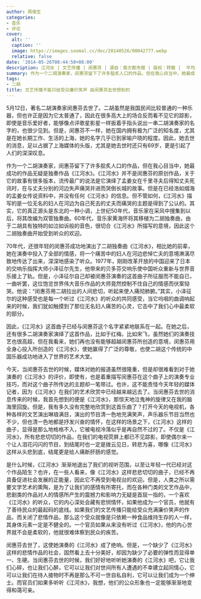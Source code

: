 ```yaml
---
author: 周俊生
categories:
- 音乐
- 评论
cover:
  alt: ''
  caption: ''
  image: https://images.soomal.cc/doc/20140526/00042777.webp
  relative: false
date: '2014-05-26T08:44:50+08:00'
description: 江河水 | 文艺传播 | 闵惠芬 | 源自：南方都市报 | 版权：转载 |  平均/总评分：09.67/87
summary: 作为一个二胡演奏家，闵惠芬留下了许多脍炙人口的作品，但在我心目当中，她最成功的作品无疑是独奏作品《江河水》。《江河水》并不是闵惠芬的原创作品，关于它的故事有很多版本，流传最广的说法是它演绎了孟姜女在千里寻夫后得知丈夫死讯时，在与丈夫分别的河边失声痛哭并进而哭倒长城的故事……
tags:
- 二胡
title: 文艺传播不能只给受众廉价笑声 由闵惠芬去世想到的
---
```


5月12日，著名二胡演奏家闵惠芬去世了。二胡虽然是我国民间比较普通的一种乐器，但也许正是因为它太普通了，因此在很多高大上的场合反而看不见它的踪影，即使是音乐爱好者，能够像点评歌星影星一样扳着手指头说出一串二胡演奏家的名字的，也很少见到。但是，闵惠芬不一样，她在国内拥有极为广泛的知名度，尤其是在她长期工作、生活的上海，她的名字几乎已到家喻户晓的程度。因此，她去世的消息，足以占据了上海媒体的头版，尤其是她去世时还只有69岁，更是引起了人们的深深叹息。

作为一个二胡演奏家，闵惠芬留下了许多脍炙人口的作品，但在我心目当中，她最成功的作品无疑是独奏作品《江河水》。《江河水》并不是闵惠芬的原创作品，关于它的故事有很多版本，流传最广的说法是它演绎了孟姜女在千里寻夫后得知丈夫死讯时，在与丈夫分别的河边失声痛哭并进而哭倒长城的故事。但是在已经浩如烟海的孟姜女传说资料中，并没有任何《江河水》的信息。但不管如何，《江河水》描写的是一位无名的妇人在河边为自己死去的丈夫而痛哭的主题是得到了公认的。其实，它的真正源头是东北的一种小调，上世纪50年代，音乐家在采风中搜集到以后，将其改编为双管独奏曲。60年代，音乐家黄海怀将其移植为二胡独奏曲，由于二胡具有独特的如泣如诉般的音色，很切合《江河水》所描写的意境，因此这个二胡独奏曲开始受到听众的欢迎。

70年代，还很年轻的闵惠芬成功地演出了二胡独奏曲《江河水》，相比她的前辈，她在演奏中投入了全部的情感，将一个痛苦中的妇人在河边悲悼亡夫的意境淋漓尽致地传达了出来，深深地感染了听众。1977年，刚刚改革开放的中国迎来了日本的交响乐指挥大师小泽征尔先生，他带来的贝多芬交响乐使中国听众重新与世界音乐接上了轨。但是，小泽征尔自己却被闵惠芬演奏的这首曲子所征服而不能自已，一曲听罢，这位饱览世界伟大音乐作品的大师竟然控制不住自己的情感而伏案恸哭。他说：“闵惠芬用二胡拉出的人间悲切，听起来使人痛彻肺腑。”其实，小泽征尔的这种感受也是每一个听过《江河水》的听众的共同感受，当它呜咽的曲调响起来的时候，我们犹如触摸到了那位无名妇人痛苦的心灵，它击中了我们心中最柔软的部分。

因此，《江河水》这首曲子已经与闵惠芬这个名字紧紧地联系在一起。在她之后，还有很多二胡演奏家演绎了这首作品，比如于红梅，比如宋飞，虽然她们的演奏技艺也很高超，但在我看来，她们再也没有能够超越闵惠芬所创造的意境，闵惠芬用全身心投入所创造的《江河水》，使她赢得了广泛的尊敬，也使二胡这个传统的中国乐器成功地进入了世界的艺术大堂。

今天，当闵惠芬去世的时候，媒体对她的报道虽然很隆重，但是却很难看到对于她演奏的《江河水》的评价，即使有，也是着重描写闵惠芬在这个曲子上的演奏专业技巧，而对这个曲子所传达的主题却一笔带过。也许，这不能责怪今天年轻的媒体记者，因为《江河水》在我们的艺术欣赏中已经越来越远去了。当闵惠芬去世的消息传来的时候，我首先想到的便是《江河水》，那惊天地泣鬼神的旋律又在我的脑海里回旋。但是，我有多久没有完整地欣赏到这首乐曲了？打开今天的电视机，各种各样的文艺演出琳琅满目，演出的节目清一色地充满笑声，声乐器乐节目当然也不少，但也清一色地都是抒发兴奋的情怀，在这样的场景之下，《江河水》这样的曲子，显得是那么地格格不入，它被电视冷落似乎是再自然不过的了。不仅是《江河水》，所有悲悲切切的作品，在我们的电视荧屏上都已不见踪影，即使偶尔来一个让人泪花闪闪的节目，到结尾时也一定是拨云见日，转悲为喜，哪像《江河水》这样从头悲到底，结尾更是给人痛断肝肠的感觉。

是什么时候，《江河水》渐渐地退出了我们的视听范围，以至让年轻一代已经对这个作品陌生？也许，在一些人看来，像《江河水》这样悲悲切切的曲子，已经不再具备促进社会发展的正能量，因此它不再受到电视台的欢迎。但是，人类之所以需要文学艺术的熏陶，是为了让我们的感情有所寄托，而在各种门类的文艺作品中，悲剧类的作品对人的情感所产生的震撼力和影响力无疑是首屈一指的，一个喜欢《江河水》的听众，它的内心深处会藏有悲悯情怀，如果他成为一个官员，他就有了善待民众的最起码的底线。如果我们的文艺传播只能给受众充满廉价笑声的作品，而关闭了悲情作品，那么这个受众就像是只依赖一种食品维持生存的人一样，其身体元素一定是不健全的。一个官员如果从来没有听过《江河水》，他的内心世界就不会是柔软的，他就很难体察到民众的疾苦。

闵惠芬去世了，这使她演奏的《江河水》成了绝响。但是，一个缺少了《江河水》这样的悲情作品的社会，固然看上去十分美好，却因为缺少了必要的弹性而显得单一、生硬。当闵惠芬去世的时候，我们好好地听听她演奏的《江河水》吧，它让我们心碎，也让我们心醉，它可以让我们对世间所有人遭遇的不幸建立起同情心，它可以让我们在待人接物时不再是那么不可一世自私自利，它可以让我们成为一个绅士。而官员们如果多听听《江河水》，我想，他们的公众形象也一定能够渐渐地变得和蔼可亲。